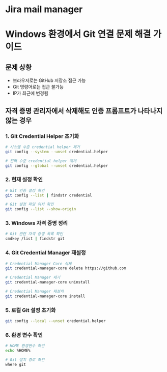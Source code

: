 # Jira mail manager

# Windows 환경에서 Git 연결 문제 해결 가이드

## 문제 상황
- 브라우저로는 GitHub 저장소 접근 가능
- Git 명령어로는 접근 불가능
- IP가 최근에 변경됨

## 자격 증명 관리자에서 삭제해도 인증 프롬프트가 나타나지 않는 경우

### 1. Git Credential Helper 초기화
```bash
# 시스템 수준 credential helper 제거
git config --system --unset credential.helper

# 전역 수준 credential helper 제거
git config --global --unset credential.helper
```

### 2. 현재 설정 확인
```bash
# Git 인증 설정 확인
git config --list | findstr credential

# Git 설정 파일 위치 확인
git config --list --show-origin
```

### 3. Windows 자격 증명 정리
```bash
# Git 관련 자격 증명 목록 확인
cmdkey /list | findstr git
```

### 4. Git Credential Manager 재설정
```bash
# Credential Manager Core 삭제
git credential-manager-core delete https://github.com

# Credential Manager 제거
git credential-manager-core uninstall

# Credential Manager 재설치
git credential-manager-core install
```

### 5. 로컬 Git 설정 초기화
```bash
git config --local --unset credential.helper
```

### 6. 환경 변수 확인
```bash
# HOME 환경변수 확인
echo %HOME%

# Git 설치 경로 확인
where git
```
